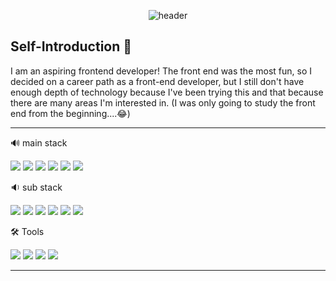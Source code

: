 <div align=center> 

![header](https://capsule-render.vercel.app/api?type=waving&color=000&height=400&text=Welcome&animation=fadeIn&fontSize=60&fontAlignY=38&fontColor=FFF&desc=I'm%20FelixAhn)
</div>

## Self-Introduction 👋 

I am an aspiring frontend developer! The front end was the most fun, so I decided on a career path as a
front-end developer, but I still don't have enough depth of technology because I've been trying this and
that because there are many areas I'm interested in. (I was only going to study the front end from the
beginning....😂)


---
🔊 main stack

<img src="https://img.shields.io/badge/HTML5-E34F26?style=flat-square&logo=HTML5&logoColor=white"/> <img src="https://img.shields.io/badge/CSS3-1572B6?style=flat-square&logo=CSS3&logoColor=white"/> <img src="https://img.shields.io/badge/JavaScript-F7DF1E?style=flat-square&logo=JavaScript&logoColor=white"/> <img src="https://img.shields.io/badge/React-61DAFB?style=flat-square&logo=React&logoColor=white"/> <img src="https://img.shields.io/badge/ts-node-3178C6?style=flat-square&logo=ts-node&logoColor=white"/>  <img src="https://img.shields.io/badge/Next.js-000000?style=flat-square&logo=Next.js&logoColor=white"/> 

🔉 sub stack

<img src="https://img.shields.io/badge/Python-3766AB?style=flat-square&logo=Python&logoColor=white"/> <img src="https://img.shields.io/badge/Flask-000000?style=flat-square&logo=Flask&logoColor=white"/> <img src="https://img.shields.io/badge/FastAPI-009688?style=flat-square&logo=FastAPI&logoColor=white"/> <img src="https://img.shields.io/badge/MySQL-4479A1?style=flat-square&logo=MySQL&logoColor=white"/> <img src="https://img.shields.io/badge/MongoDB-47A248?style=flat-square&logo=MongoDB&logoColor=white"/> <img src="https://img.shields.io/badge/TensorFlow-FF6F00?style=flat-square&logo=TensorFlow&logoColor=white"/>


🛠️ Tools 

 <img src="https://img.shields.io/badge/Visual Studio Code-007ACC?style=flat-square&logo=Visual Studio Code&logoColor=white"/> <img src="https://img.shields.io/badge/GitHub-181717?style=flat-square&logo=GitHub&logoColor=white"/> <img src="https://img.shields.io/badge/Anaconda-44A833?style=flat-square&logo=Anaconda&logoColor=white"/> <img src="https://img.shields.io/badge/Figma-F24E1E?style=flat-square&logo=Figma&logoColor=white"/>
 
---
